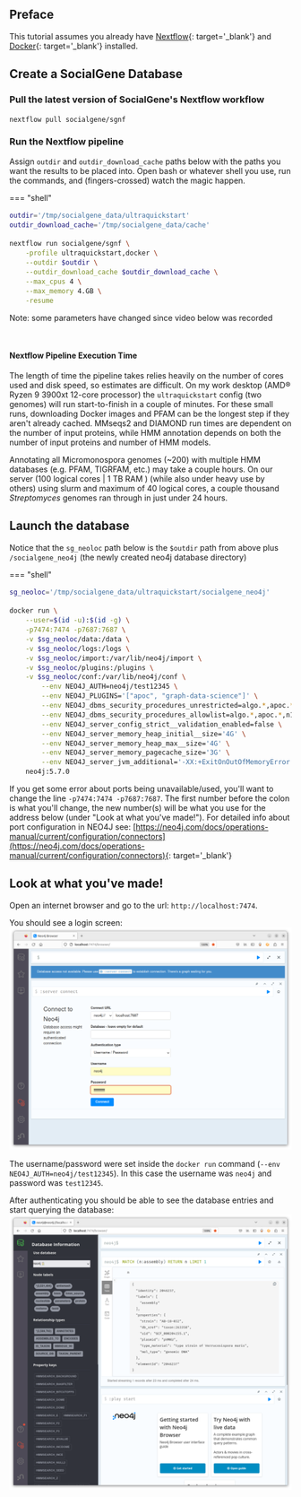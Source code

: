 ## Preface

This tutorial assumes you already have [Nextflow](/nextflow/installation){: target='_blank'} and [Docker](https://docs.docker.com/get-docker/){: target='_blank'} installed.


## Create a SocialGene Database

### Pull the latest version of SocialGene's Nextflow workflow

```
nextflow pull socialgene/sgnf
```

### Run the Nextflow pipeline

Assign `outdir` and `outdir_download_cache` paths below with the paths you want the results to be placed into. Open bash or whatever shell you use, run the commands, and (fingers-crossed) watch the magic happen.

=== "shell"
```bash
outdir='/tmp/socialgene_data/ultraquickstart'
outdir_download_cache='/tmp/socialgene_data/cache'

nextflow run socialgene/sgnf \
    -profile ultraquickstart,docker \
    --outdir $outdir \
    --outdir_download_cache $outdir_download_cache \
    --max_cpus 4 \
    --max_memory 4.GB \
    -resume
```

Note: some parameters have changed since video below was recorded
<div id="video" class="tabcontent" style="display:inline-block;width: 75%">
<script id="asciicast-O4eRe3YNVeRPR4ekRZMH0ry3s" src="https://asciinema.org/a/O4eRe3YNVeRPR4ekRZMH0ry3s.js" async></script>
</div>

#### Nextflow Pipeline Execution Time

The length of time the pipeline takes relies heavily on the number of cores used and disk speed, so estimates are difficult. On my work desktop (AMD® Ryzen 9 3900xt 12-core processor) the `ultraquickstart` config (two genomes) will run start-to-finish in a couple of minutes. For these small runs, downloading Docker images and PFAM can be the longest step if they aren't already cached. MMseqs2 and DIAMOND run times are dependent on the number of input proteins, while HMM annotation depends on both the number of input proteins and number of HMM models.

Annotating all Micromonospora genomes (~200) with multiple HMM databases (e.g. PFAM, TIGRFAM, etc.) may take a couple hours. On our server (100 logical cores | 1 TB RAM ) (while also under heavy use by others) using slurm and maximum of 40 logical cores, a couple thousand *Streptomyces* genomes ran through in just under 24 hours.

## Launch the database

Notice that the `sg_neoloc` path below is the `$outdir` path from above plus `/socialgene_neo4j` (the newly created neo4j database directory)

=== "shell"
```bash
sg_neoloc='/tmp/socialgene_data/ultraquickstart/socialgene_neo4j'

docker run \
    --user=$(id -u):$(id -g) \
    -p7474:7474 -p7687:7687 \
    -v $sg_neoloc/data:/data \
    -v $sg_neoloc/logs:/logs \
    -v $sg_neoloc/import:/var/lib/neo4j/import \
    -v $sg_neoloc/plugins:/plugins \
    -v $sg_neoloc/conf:/var/lib/neo4j/conf \
        --env NEO4J_AUTH=neo4j/test12345 \
        --env NEO4J_PLUGINS='["apoc", "graph-data-science"]' \
        --env NEO4J_dbms_security_procedures_unrestricted=algo.*,apoc.*,n10s.*,gds.*, \
        --env NEO4J_dbms_security_procedures_allowlist=algo.*,apoc.*,n10s.*,gds.* \
        --env NEO4J_server_config_strict__validation_enabled=false \
        --env NEO4J_server_memory_heap_initial__size='4G' \
        --env NEO4J_server_memory_heap_max__size='4G' \
        --env NEO4J_server_memory_pagecache_size='3G' \
        --env NEO4J_server_jvm_additional='-XX:+ExitOnOutOfMemoryError' \
    neo4j:5.7.0
```

If you get some error about ports being unavailable/used, you'll want to change the line `-p7474:7474 -p7687:7687`.
The first number before the colon is what you'll change, the new number(s) will be what you use for the address below (under "Look at what you've made!"). For detailed info about port configuration in NEO4J see: [https://neo4j.com/docs/operations-manual/current/configuration/connectors](https://neo4j.com/docs/operations-manual/current/configuration/connectors){: target='_blank'}


## Look at what you've made!

Open an internet browser and go to the url: `http://localhost:7474`.

You should see a login screen:
![Neo4j web page, logging in](./media/localhost_login.png)

The username/password were set inside the `docker run` command (`--env NEO4J_AUTH=neo4j/test12345`). In this case the username was `neo4j` and password was `test12345`.

After authenticating you should be able to see the database entries and start querying the database:
![Neo4j web page, logged in](./media/localhost_logged_in.png)
